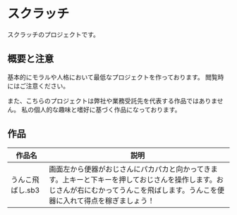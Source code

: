 # スクラッチ

スクラッチのプロジェクトです。

## 概要と注意

基本的にモラルや人格において最低なプロジェクトを作っております。
閲覧時にはご注意ください。

また、こちらのプロジェクトは弊社や業務受託先を代表する作品ではありません。
私の個人的な趣味と嗜好に基づく作品になっております。

## 作品

| 作品名 | 説明 |
| --- | --- |
| うんこ飛ばし.sb3 | 画面左から便器がおじさんにパカパカと向かってきます。上キーと下キーを押しておじさんを操作します。おじさんが右にむかってうんこを飛ばします。うんこを便器に入れて得点を稼ぎましょう！ |
